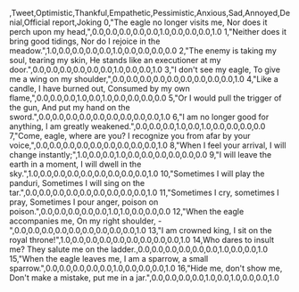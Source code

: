 ,Tweet,Optimistic,Thankful,Empathetic,Pessimistic,Anxious,Sad,Annoyed,Denial,Official report,Joking
0,"The eagle no longer visits me, Nor does it perch upon my head,",0.0,0.0,0.0,0.0,0.0,1.0,0.0,0.0,0.0,1.0
1,"Neither does it bring good tidings, Nor do I rejoice in the meadow.",1.0,0.0,0.0,0.0,0.0,1.0,0.0,0.0,0.0,0.0
2,"The enemy is taking my soul, tearing my skin, He stands like an executioner at my door.",0.0,0.0,0.0,0.0,0.0,0.0,1.0,0.0,0.0,1.0
3,"I don't see my eagle, To give me a wing on my shoulder,",0.0,0.0,0.0,0.0,0.0,0.0,0.0,0.0,0.0,1.0
4,"Like a candle, I have burned out, Consumed by my own flame,",0.0,0.0,0.0,1.0,0.0,1.0,0.0,0.0,0.0,0.0
5,"Or I would pull the trigger of the gun, And put my hand on the sword.",0.0,0.0,0.0,0.0,0.0,0.0,0.0,0.0,0.0,1.0
6,"I am no longer good for anything, I am greatly weakened.",0.0,0.0,0.0,1.0,0.0,1.0,0.0,0.0,0.0,0.0
7,"Come, eagle, where are you? I recognize you from afar by your voice,",0.0,0.0,0.0,0.0,0.0,0.0,0.0,0.0,0.0,1.0
8,"When I feel your arrival, I will change instantly;",1.0,0.0,0.0,1.0,0.0,0.0,0.0,0.0,0.0,0.0
9,"I will leave the earth in a moment, I will dwell in the sky.",1.0,0.0,0.0,0.0,0.0,0.0,0.0,0.0,0.0,1.0
10,"Sometimes I will play the panduri, Sometimes I will sing on the tar.",0.0,0.0,0.0,0.0,0.0,0.0,0.0,0.0,0.0,1.0
11,"Sometimes I cry, sometimes I pray, Sometimes I pour anger, poison on poison.",0.0,0.0,0.0,0.0,0.0,1.0,1.0,0.0,0.0,0.0
12,"When the eagle accompanies me, On my right shoulder, -",0.0,0.0,0.0,0.0,0.0,0.0,0.0,0.0,0.0,1.0
13,"I am crowned king, I sit on the royal throne!",1.0,0.0,0.0,0.0,0.0,0.0,0.0,0.0,0.0,1.0
14,Who dares to insult me? They salute me on the ladder.,0.0,0.0,0.0,0.0,0.0,0.0,1.0,0.0,0.0,1.0
15,"When the eagle leaves me, I am a sparrow, a small sparrow.",0.0,0.0,0.0,0.0,0.0,1.0,0.0,0.0,0.0,1.0
16,"Hide me, don't show me, Don't make a mistake, put me in a jar.",0.0,0.0,0.0,0.0,1.0,0.0,1.0,0.0,0.0,1.0
